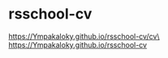 # rsschool-cv
https://Ympakaloky.github.io/rsschool-cv/cv\
https://Ympakaloky.github.io/rsschool-cv
